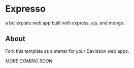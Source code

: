 # Expresso

a boilerplate web app built with express, ejs, and mongo.

## About

Fork this template as a starter for your Davidson web apps.

_MORE COMING SOON_
